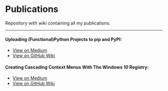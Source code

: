 # Publications
Repository with wiki containing all my publications:

---
#### Uploading (Functional)Python Projects to pip and PyPI:

* [View on Medium](https://medium.com/@salvadoraleguas/uploading-functional-python-projects-to-pip-pypi-af73af754da0)
* [View on GitHub Wiki](https://github.com/saleguas/Publications/wiki/Uploading-(Functional)Python-Projects-to-pip-and-PyPI)

#### Creating Cascading Context Menus With The Windows 10 Registry:

* [View on Medium](https://medium.com/analytics-vidhya/creating-cascading-context-menus-with-the-windows-10-registry-f1cf3cd8398f)
* [View on GitHub Wiki](https://github.com/saleguas/Publications/wiki/Creating-Cascading-Context-Menus-With-The-Windows-10-Registry)
